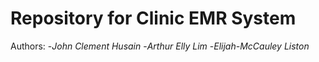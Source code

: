 # Repository for Clinic EMR System
Authors:    -*John Clement Husain*
            -*Arthur Elly Lim*
            -*Elijah-McCauley Liston*
